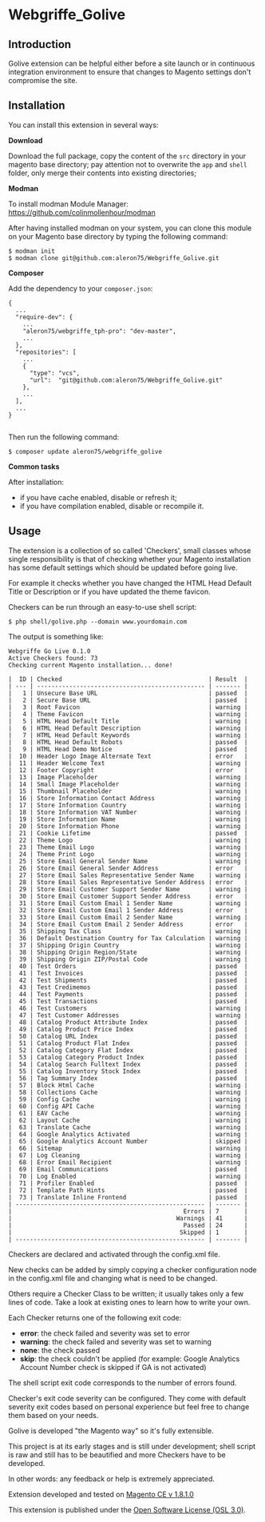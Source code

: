 Webgriffe_Golive
================

Introduction
------------

Golive extension can be helpful either before a site launch or in continuous
integration environment to ensure that changes to Magento settings don't
compromise the site.

Installation
------------

You can install this extension in several ways:

**Download**

Download the full package, copy the content of the ```src``` directory
in your magento base directory; pay attention not to overwrite
the ```app``` and  ```shell``` folder, only merge their contents into existing
directories;

**Modman**

To install modman Module Manager: https://github.com/colinmollenhour/modman

After having installed modman on your system, you can clone this module on your
Magento base directory by typing the following command:

```
$ modman init
$ modman clone git@github.com:aleron75/Webgriffe_Golive.git
```

**Composer**

Add the dependency to your ```composer.json```:

```
{
  ...
  "require-dev": {
    ...
    "aleron75/webgriffe_tph-pro": "dev-master",
    ...
  },
  "repositories": [
    ...
    {
      "type": "vcs",
      "url":  "git@github.com:aleron75/Webgriffe_Golive.git"
    },
    ...
  ],
  ...
}


```

Then run the following command:

```
$ composer update aleron75/webgriffe_golive
```

**Common tasks**

After installation:

* if you have cache enabled, disable or refresh it;
* if you have compilation enabled, disable or recompile it.

Usage
------------

The extension is a collection of so called 'Checkers', small classes whose
single responsibility is that of checking whether your Magento installation
has some default settings which should be updated before going live.

For example it checks whether you have changed the HTML Head Default Title or
Description or if you have updated the theme favicon.

Checkers can be run through an easy-to-use shell script:

```
$ php shell/golive.php --domain www.yourdomain.com
```

The output is something like:

```
Webgriffe Go Live 0.1.0
Active Checkers found: 73
Checking current Magento installation... done!

|  ID | Checked                                         | Result  |
| --- | ----------------------------------------------- | ------- |
|   1 | Unsecure Base URL                               | passed  |
|   2 | Secure Base URL                                 | passed  |
|   3 | Root Favicon                                    | warning |
|   4 | Theme Favicon                                   | warning |
|   5 | HTML Head Default Title                         | warning |
|   6 | HTML Head Default Description                   | warning |
|   7 | HTML Head Default Keywords                      | warning |
|   8 | HTML Head Default Robots                        | passed  |
|   9 | HTML Head Demo Notice                           | passed  |
|  10 | Header Logo Image Alternate Text                | error   |
|  11 | Header Welcome Text                             | warning |
|  12 | Footer Copyright                                | error   |
|  13 | Image Placeholder                               | warning |
|  14 | Small Image Placeholder                         | warning |
|  15 | Thumbnail Placeholder                           | warning |
|  16 | Store Information Contact Address               | warning |
|  17 | Store Information Country                       | warning |
|  18 | Store Information VAT Number                    | warning |
|  19 | Store Information Name                          | warning |
|  20 | Store Information Phone                         | warning |
|  21 | Cookie Lifetime                                 | passed  |
|  22 | Theme Logo                                      | warning |
|  23 | Theme Email Logo                                | warning |
|  24 | Theme Print Logo                                | warning |
|  25 | Store Email General Sender Name                 | warning |
|  26 | Store Email General Sender Address              | error   |
|  27 | Store Email Sales Representative Sender Name    | warning |
|  28 | Store Email Sales Representative Sender Address | error   |
|  29 | Store Email Customer Support Sender Name        | warning |
|  30 | Store Email Customer Support Sender Address     | error   |
|  31 | Store Email Custom Email 1 Sender Name          | warning |
|  32 | Store Email Custom Email 1 Sender Address       | error   |
|  33 | Store Email Custom Email 2 Sender Name          | warning |
|  34 | Store Email Custom Email 2 Sender Address       | error   |
|  35 | Shipping Tax Class                              | warning |
|  36 | Default Destination Country for Tax Calculation | warning |
|  37 | Shipping Origin Country                         | warning |
|  38 | Shipping Origin Region/State                    | warning |
|  39 | Shipping Origin ZIP/Postal Code                 | warning |
|  40 | Test Orders                                     | passed  |
|  41 | Test Invoices                                   | passed  |
|  42 | Test Shipments                                  | passed  |
|  43 | Test Credimemos                                 | passed  |
|  44 | Test Payments                                   | passed  |
|  45 | Test Transactions                               | passed  |
|  46 | Test Customers                                  | warning |
|  47 | Test Customer Addresses                         | warning |
|  48 | Catalog Product Attribute Index                 | passed  |
|  49 | Catalog Product Price Index                     | passed  |
|  50 | Catalog URL Index                               | passed  |
|  51 | Catalog Product Flat Index                      | passed  |
|  52 | Catalog Category Flat Index                     | passed  |
|  53 | Catalog Category Product Index                  | passed  |
|  54 | Catalog Search Fulltext Index                   | passed  |
|  55 | Catalog Inventory Stock Index                   | passed  |
|  56 | Tag Summary Index                               | passed  |
|  57 | Block Html Cache                                | warning |
|  58 | Collections Cache                               | warning |
|  59 | Config Cache                                    | warning |
|  60 | Config API Cache                                | warning |
|  61 | EAV Cache                                       | warning |
|  62 | Layout Cache                                    | warning |
|  63 | Translate Cache                                 | warning |
|  64 | Google Analytics Activated                      | warning |
|  65 | Google Analytics Account Number                 | skipped |
|  66 | Sitemap                                         | warning |
|  67 | Log Cleaning                                    | warning |
|  68 | Error Email Recipient                           | warning |
|  69 | Email Communications                            | passed  |
|  70 | Log Enabled                                     | warning |
|  71 | Profiler Enabled                                | passed  |
|  72 | Template Path Hints                             | passed  |
|  73 | Translate Inline Frontend                       | passed  |
| ----------------------------------------------------- | ------- |
|                                                Errors | 7       |
|                                              Warnings | 41      |
|                                                Passed | 24      |
|                                               Skipped | 1       |
| ----------------------------------------------------- | ------- |
```

Checkers are declared and activated through the config.xml file.

New checks can be added by simply copying a checker configuration node in the
config.xml file and changing what is need to be changed.

Others require a Checker Class to be written; it usually takes only a few lines
of code. Take a look at existing ones to learn how to write your own.

Each Checker returns one of the following exit code:

* __error__: the check failed and severity was set to error
* __warning__: the check failed and severity was set to warning
* __none__: the check passed
* __skip__: the check couldn't be applied (for example: Google Analytics Account Number check is skipped if GA is not activated)

The shell script exit code corresponds to the number of errors found.

Checker's exit code severity can be configured. They come with default severity
exit codes based on personal experience but feel free to change them based on
your needs.

Golive is developed "the Magento way" so it's fully extensible.

This project is at its early stages and is still under development; shell script
is raw and still has to be beautified and more Checkers have to be developed.

In other words: any feedback or help is extremely appreciated.

Extension developed and tested on [Magento CE v 1.8.1.0](http://www.magentocommerce.com/download)

This extension is published under the [Open Software License (OSL 3.0)](http://opensource.org/licenses/OSL-3.0).